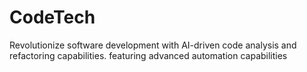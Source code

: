 # CodeTech
Revolutionize software development with AI-driven code analysis and refactoring capabilities. featuring advanced automation capabilities
